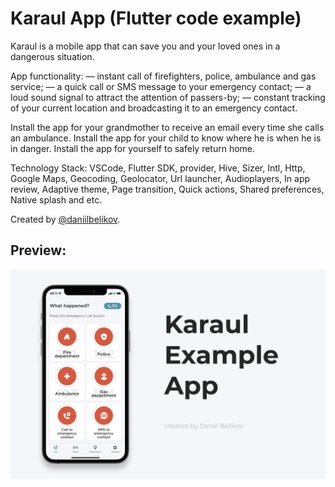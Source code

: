 # Karaul App (Flutter code example)
Karaul is a mobile app that can save you and your loved ones in a dangerous situation.
 
App functionality:
— instant call of firefighters, police, ambulance and gas service;
— a quick call or SMS message to your emergency contact;
— a loud sound signal to attract the attention of passers-by;
— constant tracking of your current location and broadcasting it to an emergency contact.

Install the app for your grandmother to receive an email every time she calls an ambulance. Install the app for your child to know where he is when he is in danger. Install the app for yourself to safely return home.

Technology Stack: VSCode, Flutter SDK, provider, Hive, Sizer, Intl, Http, Google Maps, Geocoding, Geolocator, Url launcher, Audioplayers, In app review, Adaptive theme, Page transition, Quick actions, Shared preferences, Native splash and etc.

Created by [@daniilbelikov](https://github.com/daniilbelikov).

## Preview:
<img src="./preview/preview.png"/>

